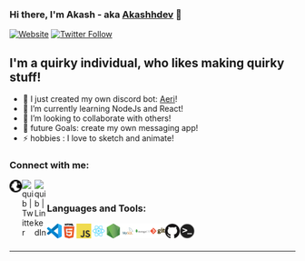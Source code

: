 ### Hi there, I'm Akash - aka [Akashhdev][website] 👋

[![Website](https://img.shields.io/website?label=quib.dev&style=for-the-badge&url=https%3A%2F%2Fquib.dev)](https://akashh.dev)
[![Twitter Follow](https://img.shields.io/twitter/follow/quib?color=1DA1F2&logo=twitter&style=for-the-badge)](https://twitter.com/intent/follow?original_referer=https%3A%2F%2Fgithub.com%2Fquib&screen_name=quib)

## I'm a quirky individual, who likes making quirky stuff!

- 🔭 I just created my own discord bot: [Aeri][discordbot]!
- 🌱 I’m currently learning NodeJs and React!
- 👯 I’m looking to collaborate with others!
- 🥅 future Goals: create my own messaging app!
- ⚡ hobbies : I love to sketch and animate!

### Connect with me:

[<img align="left" alt="quib.dev" width="22px" src="https://raw.githubusercontent.com/iconic/open-iconic/master/svg/globe.svg" />][website]
[<img align="left" alt="quib | Twitter" width="22px" src="https://cdn.jsdelivr.net/npm/simple-icons@v3/icons/twitter.svg" />][twitter]
[<img align="left" alt="quib | LinkedIn" width="22px" src="https://cdn.jsdelivr.net/npm/simple-icons@v3/icons/linkedin.svg" />][linkedin]

<br />

### Languages and Tools:

<img align="left" alt="Visual Studio Code" width="26px" src="https://raw.githubusercontent.com/github/explore/80688e429a7d4ef2fca1e82350fe8e3517d3494d/topics/visual-studio-code/visual-studio-code.png" />
<img align="left" alt="HTML5" width="26px" src="https://raw.githubusercontent.com/github/explore/80688e429a7d4ef2fca1e82350fe8e3517d3494d/topics/html/html.png" />
<img align="left" alt="JavaScript" width="26px" src="https://raw.githubusercontent.com/github/explore/80688e429a7d4ef2fca1e82350fe8e3517d3494d/topics/javascript/javascript.png" />
<img align="left" alt="React" width="26px" src="https://raw.githubusercontent.com/github/explore/80688e429a7d4ef2fca1e82350fe8e3517d3494d/topics/react/react.png" />
<img align="left" alt="Node.js" width="26px" src="https://raw.githubusercontent.com/github/explore/80688e429a7d4ef2fca1e82350fe8e3517d3494d/topics/nodejs/nodejs.png" />
<img align="left" alt="MySQL" width="26px" src="https://raw.githubusercontent.com/github/explore/80688e429a7d4ef2fca1e82350fe8e3517d3494d/topics/mysql/mysql.png" />
<img align="left" alt="MongoDB" width="26px" src="https://raw.githubusercontent.com/github/explore/80688e429a7d4ef2fca1e82350fe8e3517d3494d/topics/mongodb/mongodb.png" />
<img align="left" alt="Git" width="26px" src="https://raw.githubusercontent.com/github/explore/80688e429a7d4ef2fca1e82350fe8e3517d3494d/topics/git/git.png" />
<img align="left" alt="GitHub" width="26px" src="https://raw.githubusercontent.com/github/explore/78df643247d429f6cc873026c0622819ad797942/topics/github/github.png" />
<img align="left" alt="Terminal" width="26px" src="https://raw.githubusercontent.com/github/explore/80688e429a7d4ef2fca1e82350fe8e3517d3494d/topics/terminal/terminal.png" />

<br />
<br />

---

[discordbot]: https://quib.dev/aeri
[website]: https://quib.dev
[twitter]: https://twitter.com/quibdev
[linkedin]: https://www.linkedin.com/in/akash-patel-24897121a/

